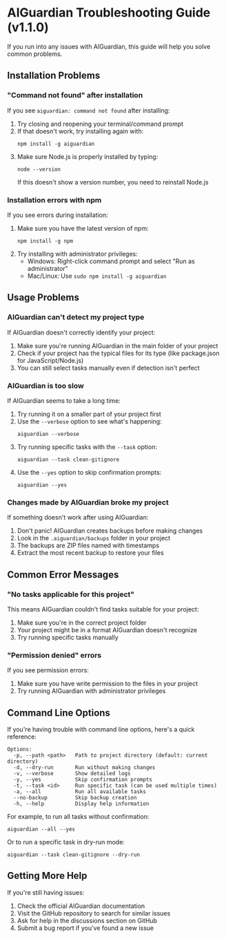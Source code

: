 # AIGuardian Troubleshooting Guide (v1.1.0)

If you run into any issues with AIGuardian, this guide will help you solve common problems.

## Installation Problems

### "Command not found" after installation

If you see `aiguardian: command not found` after installing:

1. Try closing and reopening your terminal/command prompt
2. If that doesn't work, try installing again with:
   ```
   npm install -g aiguardian
   ```
3. Make sure Node.js is properly installed by typing:
   ```
   node --version
   ```
   If this doesn't show a version number, you need to reinstall Node.js

### Installation errors with npm

If you see errors during installation:

1. Make sure you have the latest version of npm:
   ```
   npm install -g npm
   ```
2. Try installing with administrator privileges:
   - Windows: Right-click command prompt and select "Run as administrator"
   - Mac/Linux: Use `sudo npm install -g aiguardian`

## Usage Problems

### AIGuardian can't detect my project type

If AIGuardian doesn't correctly identify your project:

1. Make sure you're running AIGuardian in the main folder of your project
2. Check if your project has the typical files for its type (like package.json for JavaScript/Node.js)
3. You can still select tasks manually even if detection isn't perfect

### AIGuardian is too slow

If AIGuardian seems to take a long time:

1. Try running it on a smaller part of your project first
2. Use the `--verbose` option to see what's happening:
   ```
   aiguardian --verbose
   ```
3. Try running specific tasks with the `--task` option:
   ```
   aiguardian --task clean-gitignore
   ```
4. Use the `--yes` option to skip confirmation prompts:
   ```
   aiguardian --yes
   ```

### Changes made by AIGuardian broke my project

If something doesn't work after using AIGuardian:

1. Don't panic! AIGuardian creates backups before making changes
2. Look in the `.aiguardian/backups` folder in your project
3. The backups are ZIP files named with timestamps
4. Extract the most recent backup to restore your files

## Common Error Messages

### "No tasks applicable for this project"

This means AIGuardian couldn't find tasks suitable for your project:

1. Make sure you're in the correct project folder
2. Your project might be in a format AIGuardian doesn't recognize
3. Try running specific tasks manually

### "Permission denied" errors

If you see permission errors:

1. Make sure you have write permission to the files in your project
2. Try running AIGuardian with administrator privileges

## Command Line Options

If you're having trouble with command line options, here's a quick reference:

```
Options:
  -p, --path <path>   Path to project directory (default: current directory)
  -d, --dry-run       Run without making changes
  -v, --verbose       Show detailed logs
  -y, --yes           Skip confirmation prompts
  -t, --task <id>     Run specific task (can be used multiple times)
  -a, --all           Run all available tasks
  --no-backup         Skip backup creation
  -h, --help          Display help information
```

For example, to run all tasks without confirmation:
```
aiguardian --all --yes
```

Or to run a specific task in dry-run mode:
```
aiguardian --task clean-gitignore --dry-run
```

## Getting More Help

If you're still having issues:

1. Check the official AIGuardian documentation
2. Visit the GitHub repository to search for similar issues
3. Ask for help in the discussions section on GitHub
4. Submit a bug report if you've found a new issue